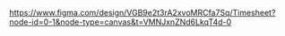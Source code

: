 https://www.figma.com/design/VGB9e2t3rA2xvoMRCfa7Sq/Timesheet?node-id=0-1&node-type=canvas&t=VMNJxnZNd6LkqT4d-0
